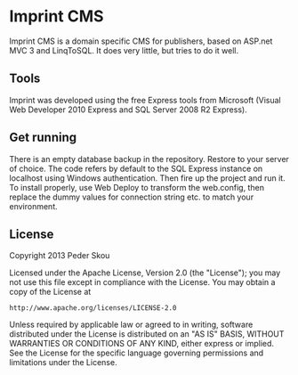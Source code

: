 Imprint CMS
===========

Imprint CMS is a domain specific CMS for publishers, based on ASP.net MVC 3 and LinqToSQL. It does very little, but tries to do it well.

Tools
-----

Imprint was developed using the free Express tools from Microsoft (Visual Web Developer 2010 Express and SQL Server 2008 R2 Express).

Get running
-----------

There is an empty database backup in the repository. Restore to your server of choice. The code refers by default to the SQL Express instance on localhost using Windows authentication.
Then fire up the project and run it.
To install properly, use Web Deploy to transform the web.config, then replace the dummy values for connection string etc. to match your environment.

License
-------

Copyright 2013 Peder Skou

Licensed under the Apache License, Version 2.0 (the "License");
you may not use this file except in compliance with the License.
You may obtain a copy of the License at

    http://www.apache.org/licenses/LICENSE-2.0

Unless required by applicable law or agreed to in writing, software
distributed under the License is distributed on an "AS IS" BASIS,
WITHOUT WARRANTIES OR CONDITIONS OF ANY KIND, either express or implied.
See the License for the specific language governing permissions and
limitations under the License.

